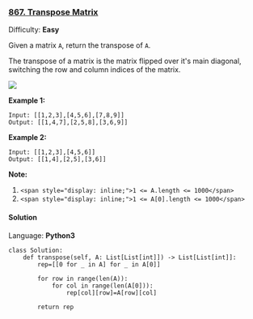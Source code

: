 ### [867\. Transpose Matrix](https://leetcode.com/problems/transpose-matrix/)

Difficulty: **Easy**


Given a matrix `A`, return the transpose of `A`.

The transpose of a matrix is the matrix flipped over it's main diagonal, switching the row and column indices of the matrix.

![](https://assets.leetcode.com/uploads/2019/10/20/hint_transpose.png)


**Example 1:**

```
Input: [[1,2,3],[4,5,6],[7,8,9]]
Output: [[1,4,7],[2,5,8],[3,6,9]]
```


**Example 2:**

```
Input: [[1,2,3],[4,5,6]]
Output: [[1,4],[2,5],[3,6]]
```

**Note:**

1.  `<span style="display: inline;">1 <= A.length <= 1000</span>`
2.  `<span style="display: inline;">1 <= A[0].length <= 1000</span>`


#### Solution

Language: **Python3**

```python3
class Solution:
    def transpose(self, A: List[List[int]]) -> List[List[int]]:
        rep=[[0 for _ in A] for _ in A[0]]
        
        for row in range(len(A)):
            for col in range(len(A[0])):
                rep[col][row]=A[row][col]
        
        return rep
```